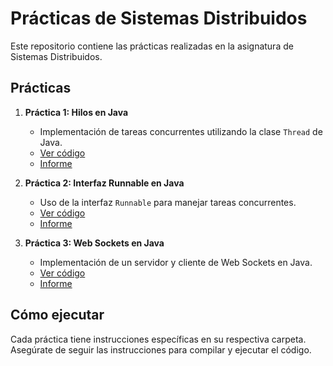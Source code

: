 # Prácticas de Sistemas Distribuidos

Este repositorio contiene las prácticas realizadas en la asignatura de Sistemas Distribuidos.

## Prácticas

1. **Práctica 1: Hilos en Java**
   - Implementación de tareas concurrentes utilizando la clase `Thread` de Java.
   - [Ver código](Practica1-Hilos/src)
   - [Informe](Practica1-Hilos/docs/Practica1-Informe.md)

2. **Práctica 2: Interfaz Runnable en Java**
   - Uso de la interfaz `Runnable` para manejar tareas concurrentes.
   - [Ver código](Practica2-Runnable/src)
   - [Informe](Practica2-Runnable/docs/Practica2-Informe.md)

3. **Práctica 3: Web Sockets en Java**
   - Implementación de un servidor y cliente de Web Sockets en Java.
   - [Ver código](Practica3-WebSockets/src)
   - [Informe](Practica3-WebSockets/docs/Practica3-Informe.md)

## Cómo ejecutar

Cada práctica tiene instrucciones específicas en su respectiva carpeta. Asegúrate de seguir las instrucciones para compilar y ejecutar el código.
